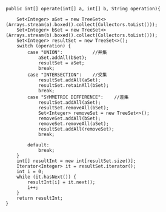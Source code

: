 ﻿```
public int[] operate(int[] a, int[] b, String operation){
    
    Set<Integer> aSet = new TreeSet<>(Arrays.stream(a).boxed().collect(Collectors.toList()));
    Set<Integer> bSet = new TreeSet<>(Arrays.stream(b).boxed().collect(Collectors.toList()));
    Set<Integer> resultSet = new TreeSet<>();
    switch (operation) {
        case "UNION":			//并集
            aSet.addAll(bSet);
            resultSet = aSet;
            break;
        case "INTERSECTION":	//交集
            resultSet.addAll(aSet);
            resultSet.retainAll(bSet);
            break;
        case "SYMMETRIC DIFFERENCE":	//差集
            resultSet.addAll(aSet);
            resultSet.removeAll(bSet);
            Set<Integer> removeSet = new TreeSet<>();
            removeSet.addAll(bSet);
            removeSet.removeAll(aSet);
            resultSet.addAll(removeSet);
            break;

        default:
            break;
    }
    int[] resultInt = new int[resultSet.size()];
    Iterator<Integer> it = resultSet.iterator();
    int i = 0;
    while (it.hasNext()) {
        resultInt[i] = it.next();
        i++;
    }
    return resultInt;
}
```